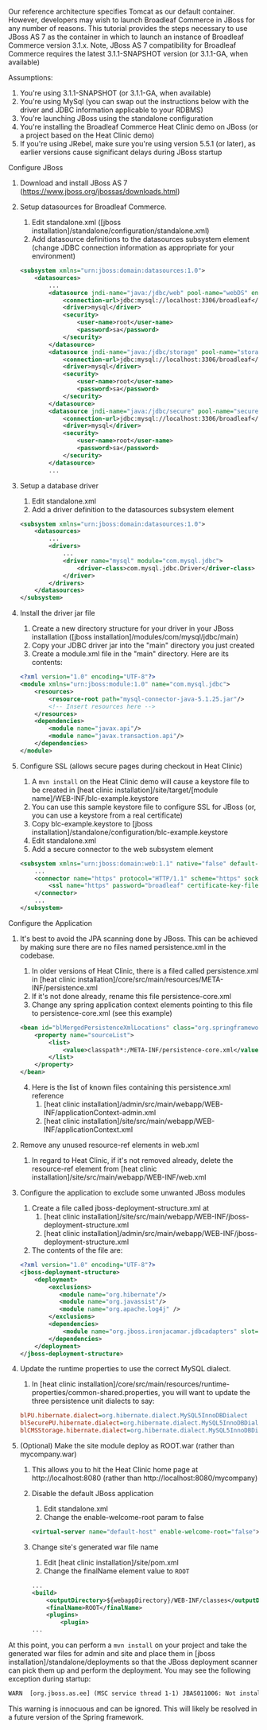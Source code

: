 Our reference architecture specifies Tomcat as our default container. However, developers may wish to launch Broadleaf Commerce in JBoss for any
number of reasons. This tutorial provides the steps necessary to use JBoss AS 7 as the container in which to launch an instance of Broadleaf Commerce version 3.1.x.
Note, JBoss AS 7 compatibility for Broadleaf Commerce requires the latest 3.1.1-SNAPSHOT version (or 3.1.1-GA, when available)

Assumptions:

1. You're using 3.1.1-SNAPSHOT (or 3.1.1-GA, when available)
2. You're using MySql (you can swap out the instructions below with the driver and JDBC information applicable to your RDBMS)
3. You're launching JBoss using the standalone configuration
4. You're installing the Broadleaf Commerce Heat Clinic demo on JBoss (or a project based on the Heat Clinic demo)
5. If you're using JRebel, make sure you're using version 5.5.1 (or later), as earlier versions cause significant delays during JBoss startup

Configure JBoss

1. Download and install JBoss AS 7 (https://www.jboss.org/jbossas/downloads.html)

2. Setup datasources for Broadleaf Commerce.

    1. Edit standalone.xml ([jboss installation]/standalone/configuration/standalone.xml)
    2. Add datasource definitions to the datasources subsystem element (change JDBC connection information as appropriate for your environment)

    ```xml
    <subsystem xmlns="urn:jboss:domain:datasources:1.0">
        <datasources>
            ...
            <datasource jndi-name="java:/jdbc/web" pool-name="webDS" enabled="true" use-java-context="true">
                <connection-url>jdbc:mysql://localhost:3306/broadleaf</connection-url>
                <driver>mysql</driver>
                <security>
                    <user-name>root</user-name>
                    <password>sa</password>
                </security>
            </datasource>
            <datasource jndi-name="java:/jdbc/storage" pool-name="storageDS" enabled="true" use-java-context="true">
                <connection-url>jdbc:mysql://localhost:3306/broadleaf</connection-url>
                <driver>mysql</driver>
                <security>
                    <user-name>root</user-name>
                    <password>sa</password>
                </security>
            </datasource>
            <datasource jndi-name="java:/jdbc/secure" pool-name="secureDS" enabled="true" use-java-context="true">
                <connection-url>jdbc:mysql://localhost:3306/broadleaf</connection-url>
                <driver>mysql</driver>
                <security>
                    <user-name>root</user-name>
                    <password>sa</password>
                </security>
            </datasource>
            ...
    ```

3. Setup a database driver

    1. Edit standalone.xml
    2. Add a driver definition to the datasources subsystem element
    
    ```xml
    <subsystem xmlns="urn:jboss:domain:datasources:1.0">
        <datasources>
            ...
            <drivers>
                ...
                <driver name="mysql" module="com.mysql.jdbc">
                    <driver-class>com.mysql.jdbc.Driver</driver-class>
                </driver>
            </drivers>
        </datasources>
    </subsystem>
    ```

4. Install the driver jar file

    1. Create a new directory structure for your driver in your JBoss installation ([jboss installation]/modules/com/mysql/jdbc/main)
    2. Copy your JDBC driver jar into the "main" directory you just created
    3. Create a module.xml file in the "main" directory. Here are its contents:
    
    ```xml
    <?xml version="1.0" encoding="UTF-8"?>
    <module xmlns="urn:jboss:module:1.0" name="com.mysql.jdbc">
        <resources>
            <resource-root path="mysql-connector-java-5.1.25.jar"/>
            <!-- Insert resources here -->
        </resources>
        <dependencies>
            <module name="javax.api"/>
            <module name="javax.transaction.api"/>
        </dependencies>
    </module>
    ```

5. Configure SSL (allows secure pages during checkout in Heat Clinic)

    1. A `mvn install` on the Heat Clinic demo will cause a keystore file to be created in [heat clinic installation]/site/target/[module name]/WEB-INF/blc-example.keystore
    2. You can use this sample keystore file to configure SSL for JBoss (or, you can use a keystore from a real certificate)
    3. Copy blc-example.keystore to [jboss installation]/standalone/configuration/blc-example.keystore
    4. Edit standalone.xml
    5. Add a secure connector to the web subsystem element
    
    ```xml
    <subsystem xmlns="urn:jboss:domain:web:1.1" native="false" default-virtual-server="default-host">
        ...
        <connector name="https" protocol="HTTP/1.1" scheme="https" socket-binding="https" secure="true">
            <ssl name="https" password="broadleaf" certificate-key-file="../standalone/configuration/blc-example.keystore"/>
        </connector>
        ...
    </subsystem>
    ```

Configure the Application

1. It's best to avoid the JPA scanning done by JBoss. This can be achieved by making sure there are no files named persistence.xml in the codebase.

    1. In older versions of Heat Clinic, there is a filed called persistence.xml in [heat clinic installation]/core/src/main/resources/META-INF/persistence.xml
    2. If it's not done already, rename this file persistence-core.xml
    3. Change any spring application context elements pointing to this file to persistence-core.xml (see this example)
    
    ```xml
    <bean id="blMergedPersistenceXmlLocations" class="org.springframework.beans.factory.config.ListFactoryBean">
        <property name="sourceList">
            <list>
                <value>classpath*:/META-INF/persistence-core.xml</value>
            </list>
        </property>
    </bean>
    ```
    4. Here is the list of known files containing this persistence.xml reference
        1. [heat clinic installation]/admin/src/main/webapp/WEB-INF/applicationContext-admin.xml
        2. [heat clinic installation]/site/src/main/webapp/WEB-INF/applicationContext.xml

2. Remove any unused resource-ref elements in web.xml

    1. In regard to Heat Clinic, if it's not removed already, delete the resource-ref element from [heat clinic installation]/site/src/main/webapp/WEB-INF/web.xml

3. Configure the application to exclude some unwanted JBoss modules

    1. Create a file called jboss-deployment-structure.xml at
        1. [heat clinic installation]/site/src/main/webapp/WEB-INF/jboss-deployment-structure.xml
        2. [heat clinic installation]/admin/src/main/webapp/WEB-INF/jboss-deployment-structure.xml
    2. The contents of the file are:
    
    ```xml
    <?xml version="1.0" encoding="UTF-8"?>
    <jboss-deployment-structure>
        <deployment>
            <exclusions>
               <module name="org.hibernate"/>
               <module name="org.javassist"/>
               <module name="org.apache.log4j" />
            </exclusions>
            <dependencies>
                <module name="org.jboss.ironjacamar.jdbcadapters" slot="main"/>
            </dependencies>
        </deployment>
    </jboss-deployment-structure>
    ```

4. Update the runtime properties to use the correct MySQL dialect.

    1. In [heat clinic installation]/core/src/main/resources/runtime-properties/common-shared.properties, you will want to update the three persistence unit dialects to say:
    
    ```ini
    blPU.hibernate.dialect=org.hibernate.dialect.MySQL5InnoDBDialect
    blSecurePU.hibernate.dialect=org.hibernate.dialect.MySQL5InnoDBDialect
    blCMSStorage.hibernate.dialect=org.hibernate.dialect.MySQL5InnoDBDialect
    ```

5. (Optional) Make the site module deploy as ROOT.war (rather than mycompany.war)

    1. This allows you to hit the Heat Clinic home page at http://localhost:8080 (rather than http://localhost:8080/mycompany)
    2. Disable the default JBoss application
        1. Edit standalone.xml
        2. Change the enable-welcome-root param to false
        
        ```xml
        <virtual-server name="default-host" enable-welcome-root="false">
        ```
    3. Change site's generated war file name
        1. Edit [heat clinic installation]/site/pom.xml
        2. Change the finalName element value to `ROOT`
        
        ```xml
        ...
        <build>
            <outputDirectory>${webappDirectory}/WEB-INF/classes</outputDirectory>
            <finalName>ROOT</finalName>
            <plugins>
                <plugin>
        ...
        ```

At this point, you can perform a `mvn install` on your project and take the generated war files for admin and site and place them in
[jboss installation]/standalone/deployments so that the JBoss deployment scanner can pick them up and perform the deployment. You may see the following exception during startup:

```xml
WARN  [org.jboss.as.ee] (MSC service thread 1-1) JBAS011006: Not installing optional component org.springframework.web.context.request.async.StandardServletAsyncWebRequest due to exception: org.jboss.as.server.deployment.DeploymentUnitProcessingException: JBAS011054: Could not find default constructor for class org.springframework.web.context.request.async.StandardServletAsyncWebRequest
```

This warning is innocuous and can be ignored. This will likely be resolved in a future version of the Spring framework.

